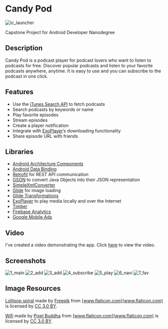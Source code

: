 # Candy Pod
![ic_launcher](https://user-images.githubusercontent.com/33213229/49943928-7a484280-ff2c-11e8-88e4-6e343aefef31.png)

Capstone Project for Android Developer Nanodegree

## Description
Candy Pod is a podcast player for podcast lovers who want to listen to podcasts for free. Discover popular podcasts and listen to your favorite podcasts anywhere, anytime. It is easy to use and you can subscribe to the podcast in one click.

## Features
* Use the [iTunes Search API](https://affiliate.itunes.apple.com/resources/documentation/itunes-store-web-service-search-api/) to fetch podcasts
* Search podcasts by keywords or name
* Play favorite episodes 
* Stream episodes
* Create a player notification
* Integrate with [ExoPlayer](https://github.com/google/ExoPlayer)’s downloading functionality
* Share episode URL with friends 

## Libraries
- [Android Architecture Components](https://developer.android.com/topic/libraries/architecture/) 
- [Android Data Binding](https://developer.android.com/topic/libraries/data-binding/)
- [Retrofit](http://square.github.io/retrofit/) for REST API communication
- [GSON](https://github.com/google/gson) to convert Java Objects into their JSON representation
- [SimpleXmlConverter](https://github.com/square/retrofit/tree/master/retrofit-converters/simplexml)
- [Glide](https://github.com/bumptech/glide) for image loading
- [Glide Transformations](https://github.com/wasabeef/glide-transformations)
- [ExoPlayer](https://github.com/google/ExoPlayer) to play media locally and over the Internet
- [Timber](https://github.com/JakeWharton/timber)
- [Firebase Analytics](https://firebase.google.com/docs/analytics/)
- [Google Mobile Ads](https://developers.google.com/android/guides/setup)

## Video
I've created a video demonstrating the app. Click [here](https://youtu.be/EuuCu4429q4) to view the video.

## Screenshots
![1_main](https://user-images.githubusercontent.com/33213229/49943703-f42bfc00-ff2b-11e8-8afc-a583d06dbae3.png)
![2_add](https://user-images.githubusercontent.com/33213229/49943708-f68e5600-ff2b-11e8-86d1-8fbcddff5656.png)
![3_add](https://user-images.githubusercontent.com/33213229/49943712-f7bf8300-ff2b-11e8-9b51-a098873f56db.png)
![4_subscribe](https://user-images.githubusercontent.com/33213229/49943713-f8f0b000-ff2b-11e8-9c21-b7d25ea8af62.png)
![5_play](https://user-images.githubusercontent.com/33213229/49943715-fa21dd00-ff2b-11e8-88b5-7524ae90a3cd.png)
![6_navi](https://user-images.githubusercontent.com/33213229/49943719-fb530a00-ff2b-11e8-8685-e9eee22c2667.png)
![7_fav](https://user-images.githubusercontent.com/33213229/49943723-fd1ccd80-ff2b-11e8-8122-974d1f73a79d.png)

## Image Resources
[Lollipop spiral](https://www.flaticon.com/free-icon/lollipop-spiral_52839)
made by [Freepik](http://www.freepik.com) from [www.flaticon.com](www.flaticon.com) is licensed by
[CC 3.0 BY](http://creativecommons.org/licenses/by/3.0/).

[Wifi](https://www.flaticon.com/free-icon/wifi_179428)
made by [Pixel Buddha](https://www.flaticon.com/authors/pixel-buddha) from [www.flaticon.com](www.flaticon.com) is licensed by
[CC 3.0 BY](http://creativecommons.org/licenses/by/3.0/).
